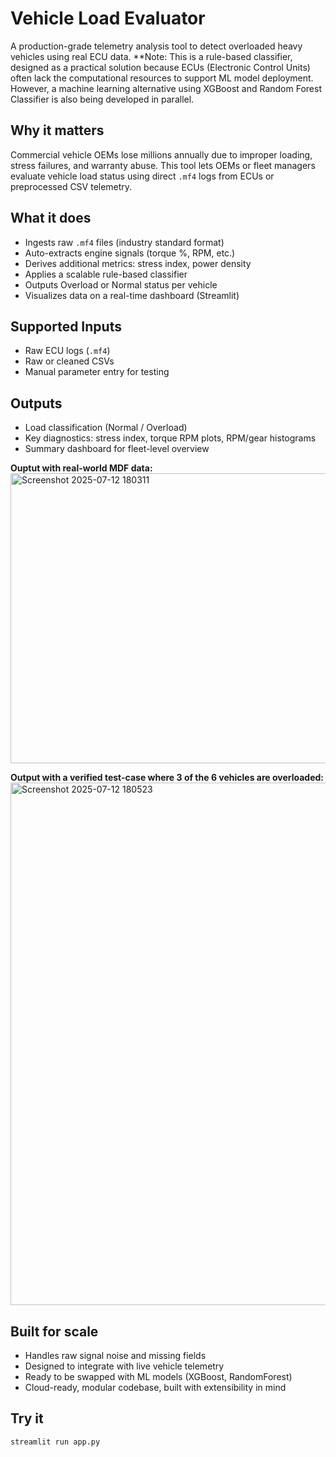 # Vehicle Load Evaluator

A production-grade telemetry analysis tool to detect overloaded heavy vehicles using real ECU data.
**Note: This is a rule-based classifier, designed as a practical solution because ECUs (Electronic Control Units) often lack the computational resources to support ML model deployment. However, a machine learning alternative using XGBoost and Random Forest Classifier is also being developed in parallel.

## Why it matters

Commercial vehicle OEMs lose millions annually due to improper loading, stress failures, and warranty abuse. This tool lets OEMs or fleet managers evaluate vehicle load status using direct `.mf4` logs from ECUs or preprocessed CSV telemetry.

## What it does

- Ingests raw `.mf4` files (industry standard format)
- Auto-extracts engine signals (torque %, RPM, etc.)
- Derives additional metrics: stress index, power density
- Applies a scalable rule-based classifier
- Outputs Overload or Normal status per vehicle
- Visualizes data on a real-time dashboard (Streamlit)

## Supported Inputs

- Raw ECU logs (`.mf4`)
- Raw or cleaned CSVs
- Manual parameter entry for testing

## Outputs

- Load classification (Normal / Overload)
- Key diagnostics: stress index, torque RPM plots, RPM/gear histograms
- Summary dashboard for fleet-level overview

**Ouptut with real-world MDF data:**
 <img width="881" height="464" alt="Screenshot 2025-07-12 180311" src="https://github.com/user-attachments/assets/9b4aba3f-6885-49ea-a3b8-7ac56a0df327" />

**Output with a verified test-case where 3 of the 6 vehicles are overloaded:**
<img width="750" height="836" alt="Screenshot 2025-07-12 180523" src="https://github.com/user-attachments/assets/cd48b556-7681-41d7-8cef-30ae6f16731d" />

## Built for scale

- Handles raw signal noise and missing fields
- Designed to integrate with live vehicle telemetry
- Ready to be swapped with ML models (XGBoost, RandomForest)
- Cloud-ready, modular codebase, built with extensibility in mind

## Try it

```bash
streamlit run app.py
